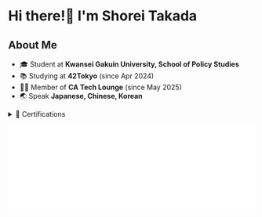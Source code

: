 # Hi there!👋 I'm Shorei Takada

## About Me
- 🎓 Student at **Kwansei Gakuin University, School of Policy Studies**
- 📚 Studying at **42Tokyo** (since Apr 2024)
- 👩‍💻 Member of **CA Tech Lounge** (since May 2025)
- 🌏 Speak **Japanese, Chinese, Korean**
<details>
<summary>📜 Certifications</summary>

| Certification | Date |
|---------------|------|
| Information Technology Passport Examination (IP) | June 2023 |
| Information Security Management Examination (SG) | August 2023 |
| Fundamental Information Technology Engineer Examination (FE) | October 2023 |
</details>

![](./metrics.plugin.languages.details.svg)
